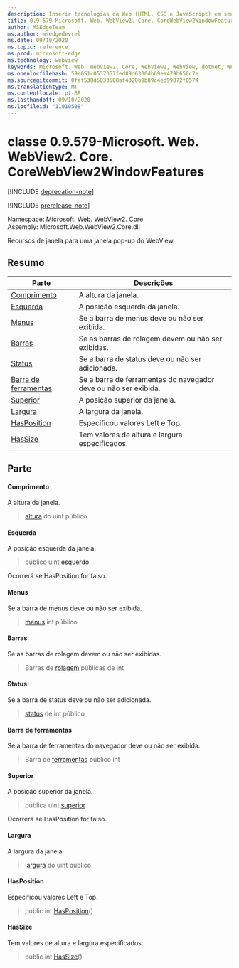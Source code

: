 ```yaml
---
description: Inserir tecnologias da Web (HTML, CSS e JavaScript) em seus aplicativos nativos com o controle WebView2 do Microsoft Edge
title: 0.9.579-Microsoft. Web. WebView2. Core. CoreWebView2WindowFeatures
author: MSEdgeTeam
ms.author: msedgedevrel
ms.date: 09/10/2020
ms.topic: reference
ms.prod: microsoft-edge
ms.technology: webview
keywords: Microsoft. Web. WebView2, Core, WebView2, WebView, dotnet, WPF, WinForms, app, Edge, CoreWebView2, CoreWebView2Controller, controle do navegador, Edge HTML, Microsoft. Web. WebView2. Core. CoreWebView2WindowFeatures
ms.openlocfilehash: 59e051c0537357fed89d6300db69ea479b656c7e
ms.sourcegitcommit: 0faf538d5033508af4320b9b89c4ed99872f0574
ms.translationtype: MT
ms.contentlocale: pt-BR
ms.lasthandoff: 09/10/2020
ms.locfileid: "11010508"
---
```

# classe 0.9.579-Microsoft. Web. WebView2. Core. CoreWebView2WindowFeatures 

[!INCLUDE [deprecation-note](../../includes/deprecation-note.md)]

[!INCLUDE [prerelease-note](../../includes/prerelease-note.md)]

Namespace: Microsoft. Web. WebView2. Core \
Assembly: Microsoft.Web.WebView2.Core.dll

Recursos de janela para uma janela pop-up do WebView.

## Resumo

 Parte                        | Descrições
--------------------------------|---------------------------------------------
[Comprimento](#height) | A altura da janela.
[Esquerda](#left) | A posição esquerda da janela.
[Menus](#menubar) | Se a barra de menus deve ou não ser exibida.
[Barras](#scrollbars) | Se as barras de rolagem devem ou não ser exibidas.
[Status](#status) | Se a barra de status deve ou não ser adicionada.
[Barra de ferramentas](#toolbar) | Se a barra de ferramentas do navegador deve ou não ser exibida.
[Superior](#top) | A posição superior da janela.
[Largura](#width) | A largura da janela.
[HasPosition](#hasposition) | Especificou valores Left e Top.
[HasSize](#hassize) | Tem valores de altura e largura especificados.

## Parte

#### Comprimento 

A altura da janela.

> [altura](#height) do uint público

#### Esquerda 

A posição esquerda da janela.

> público uint [esquerdo](#left)

Ocorrerá se HasPosition for falso.

#### Menus 

Se a barra de menus deve ou não ser exibida.

> [menus](#menubar) int público

#### Barras 

Se as barras de rolagem devem ou não ser exibidas.

> Barras de [rolagem](#scrollbars) públicas de int

#### Status 

Se a barra de status deve ou não ser adicionada.

> [status](#status) de int público

#### Barra de ferramentas 

Se a barra de ferramentas do navegador deve ou não ser exibida.

> Barra de [ferramentas](#toolbar) público int

#### Superior 

A posição superior da janela.

> pública uint [superior](#top)

Ocorrerá se HasPosition for falso.

#### Largura 

A largura da janela.

> [largura](#width) do uint público

#### HasPosition 

Especificou valores Left e Top.

> public int [HasPosition](#hasposition)()

#### HasSize 

Tem valores de altura e largura especificados.

> public int [HasSize](#hassize)()

